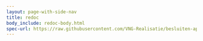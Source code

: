 ```yaml
---
layout: page-with-side-nav
title: redoc
body_include: redoc-body.html
spec-url: https://raw.githubusercontent.com/VNG-Realisatie/besluiten-api/1.0.0/src/openapi.yaml
---
```

<redoc spec-url='{{ page.spec-url}}'></redoc>